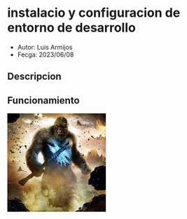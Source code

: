 # instalacio y configuracion de entorno de desarrollo 
- Autor: Luis Armijos 
- Fecga:  2023/06/08
## Descripcion 

## Funcionamiento

![](img/clase.jpg)